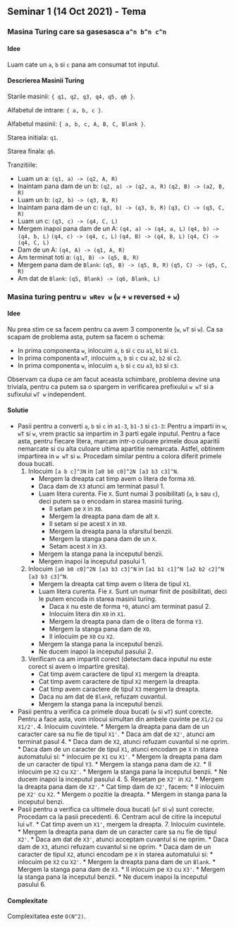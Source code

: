## Seminar 1 (14 Oct 2021) - Tema

### Masina Turing care sa gasesasca `a^n b^n c^n`

#### Idee

Luam cate un `a`, `b` si `c` pana am consumat tot inputul.

#### Descrierea Masinii Turing

Starile masinii: `{ q1, q2, q3, q4, q5, q6 }`.

Alfabetul de intrare: `{ a, b, c }`.

Alfabetul masinii: `{ a, b, c, A, B, C, Blank }`.

Starea initiala: `q1`.

Starea finala: `q6`.

Tranzitiile:

 * Luam un a:
	`(q1, a) -> (q2, A, R)`
 * Inaintam pana dam de un b:
	`(q2, a) -> (q2, a, R)`
	`(q2, B) -> (a2, B, R)`
 * Luam un b:
	`(q2, b) -> (q3, B, R)`
 * Inaintam pana dam de un c:
	`(q3, b) -> (q3, b, R)`
	`(q3, C) -> (q3, C, R)`
 * Luam un c:
	`(q3, c) -> (q4, C, L)`
 * Mergem inapoi pana dam de un A:
	`(q4, a) -> (q4, a, L)`
	`(q4, b) -> (q4, b, L)`
	`(q4, c) -> (q4, c, L)`
	`(q4, B) -> (q4, B, L)`
	`(q4, C) -> (q4, C, L)`
 * Dam de un A:
	`(q4, A) -> (q1, A, R)`
 * Am terminat toti a:
	`(q1, B) -> (q5, B, R)`
 * Mergem pana dam de `Blank`:
	`(q5, B) -> (q5, B, R)`
	`(q5, C) -> (q5, C, R)`
 * Am dat de `Blank`:
	`(q5, Blank) -> (q6, Blank, L)`

### Masina turing pentru `w wRev w` (`w` + `w` reversed + `w`)

#### Idee

Nu prea stim ce sa facem pentru ca avem 3 componente (`w`, `wT` si `w`).
Ca sa scapam de problema asta, putem sa facem o schema:
 * In prima componenta `w`, inlocuim `a`, `b` si `c` cu `a1`, `b1` si `c1`.
 * In prima componenta `wT`, inlocuim `a`, `b` si `c` cu `a2`, `b2` si `c2`.
 * In prima componenta `w`, inlocuim `a`, `b` si `c` cu `a3`, `b3` si `c3`.

Observam ca dupa ce am facut aceasta schimbare, problema devine una triviala, pentru ca putem sa o spargem in verificarea prefixului `w wT` si a sufixului `wT w` independent.

#### Solutie

* Pasii pentru a converti `a`, `b` si `c` in `a1-3`, `b1-3` si `c1-3`:
	Pentru a imparti in `w`, `wT` si `w`, vrem practic sa impartim in 3 parti egale inputul.
	Pentru a face asta, pentru fiecare litera, marcam intr-o culoare primele doua aparitii nemarcate si cu alta culoare ultima apartitie nemarcata.
	Astfel, obtinem impartirea in `w wT` si `w`. Procedam similar pentru a colora diferit primele doua bucati.
	1. Inlocuim `[a b c]^3N` in `[a0 b0 c0]^2N [a3 b3 c3]^N`.
		* Mergem la dreapta cat timp avem o litera de forma `X0`.
		* Daca dam de `X3` atunci am terminat pasul 1.
		* Luam litera curenta. Fie `X`. Sunt numai 3 posibilitati (`a`, `b` sau `c`), deci putem sa o encodam in starea masinii turing.
			* Il setam pe `X` in `X0`.
			* Mergem la dreapta pana dam de alt `X`.
			* Il setam si pe acest `X` in `X0`.
			* Mergem la dreapta pana la sfarsitul benzii.
			* Mergem la stanga pana dam de un `X`.
			* Setam acest `X` in `X3`.
		* Mergem la stanga pana la inceputul benzii.
		* Mergem inapoi la inceputul pasului 1.
	2. Inlocuim `[a0 b0 c0]^2N [a3 b3 c3]^N` in `[a1 b1 c1]^N [a2 b2 c2]^N [a3 b3 c3]^N`.
		* Mergem la dreapta cat timp avem o litera de tipul `X1`.
		* Luam litera curenta. Fie `X`. Sunt un numar finit de posibilitati, deci le putem encoda in starea masinii turing.
			* Daca `X` nu este de forma `*0`, atunci am terminat pasul 2.
			* Inlocuim litera din `X0` in `X1`.
			* Mergem la dreapta pana dam de o litera de forma `Y3`.
			* Mergem la stanga pana dam de `X0`.
			* Il inlocuim pe `X0` cu `X2`.
		* Mergem la stanga pana la inceputul benzii.
		* Ne ducem inapoi la inceputul pasului 2.
	3. Verificam ca am impartit corect (detectam daca inputul nu este corect si avem o impartire gresita).
		* Cat timp avem caractere de tipul `X1` mergem la dreapta.
		* Cat timp avem caractere de tipul `X2` mergem la dreapta.
		* Cat timp avem caractere de tipul `X3` mergem la dreapta.
		* Daca nu am dat de `Blank`, refuzam cuvantul.
		* Mergem la stanga pana la inceputul benzii.
* Pasii pentru a verifica ca primele doua bucati (`w` si `wT`) sunt corecte.
	Pentru a face asta, vom inlocui simultan din ambele cuvinte pe `X1/2` cu `X1/2'`.
	4. Inlocuim cuvintele.
		* Mergem la dreapta pana dam de un caracter care sa nu fie de tipul `X1'`.
		* Daca am dat de `X2'`, atunci am terminat pasul 4.
		* Daca dam de `X2`, atunci refuzam cuvantul si ne oprim.
		* Daca dam de un caracter de tipul `X1`, atunci encodam pe `X` in starea automatului si:
			* inlocuim pe `X1` cu `X1'`.
			* Mergem la dreapta pana dam de un caracter de tipul `Y3`.
			* Mergem la stanga pana dam de `X2`.
			* Il inlocuim pe `X2` cu `X2'`.
		* Mergem la stanga pana la inceputul benzii.
		* Ne ducem inapoi la inceputul pasului 4.
	5. Resetam pe `X2'` in `X2`.
		* Mergem la dreapta pana dam de `X2'`.
		* Cat timp dam de `X2'`, facem:
			* Il inlocuim pe `X2'` cu `X2`.
			* Mergem o pozitie la dreapta.
		* Mergem in stanga pana la inceputul benzi.
* Pasii pentru a verifica ca ultimele doua bucati (`wT` si `w`) sunt corecte.
	Procedam ca la pasii precedenti.
	6. Centram acul de citire la inceputul lui `wT`.
		* Cat timp avem un `X1'`, mergem la dreapta.
	7. Inlocuim cuvintele.
		* Mergem la dreapta pana dam de un caracter care sa nu fie de tipul `X2'`.
		* Daca am dat de `X3'`, atunci acceptam cuvantul si ne oprim.
		* Daca dam de `X3`, atunci refuzam cuvantul si ne oprim.
		* Daca dam de un caracter de tipul `X2`, atunci encodam pe `X` in starea automatului si:
			* inlocuim pe `X2` cu `X2'`.
			* Mergem la dreapta pana dam de un `Blank`.
			* Mergem la stanga pana dam de `X3`.
			* Il inlocuim pe `X3` cu `X3'`.
		* Mergem la stanga pana la inceputul benzii.
		* Ne ducem inapoi la inceputul pasului 6.

#### Complexitate

Complexitatea este `O(N^2)`.